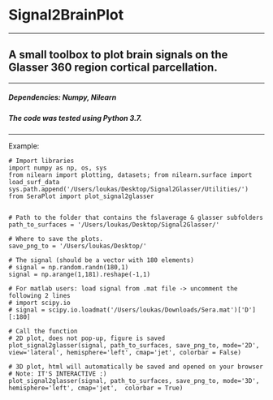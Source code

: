 # Signal2BrainPlot

***

## A small toolbox to plot brain signals on the Glasser 360 region cortical parcellation.

***

##### Dependencies: Numpy, Nilearn
##### The code was tested using Python 3.7.

***

Example:

```
# Import libraries
import numpy as np, os, sys
from nilearn import plotting, datasets; from nilearn.surface import load_surf_data
sys.path.append('/Users/loukas/Desktop/Signal2Glasser/Utilities/')
from SeraPlot import plot_signal2glasser


# Path to the folder that contains the fslaverage & glasser subfolders
path_to_surfaces = '/Users/loukas/Desktop/Signal2Glasser/'

# Where to save the plots.
save_png_to = '/Users/loukas/Desktop/'

# The signal (should be a vector with 180 elements)
# signal = np.random.randn(180,1)
signal = np.arange(1,181).reshape(-1,1)

# For matlab users: load signal from .mat file -> uncomment the following 2 lines
# import scipy.io
# signal = scipy.io.loadmat('/Users/loukas/Downloads/Sera.mat')['D'][:180]

# Call the function
# 2D plot, does not pop-up, figure is saved
plot_signal2glasser(signal, path_to_surfaces, save_png_to, mode='2D', view='lateral', hemisphere='left', cmap='jet', colorbar = False)

# 3D plot, html will automatically be saved and opened on your browser
# Note: IT'S INTERACTIVE :)
plot_signal2glasser(signal, path_to_surfaces, save_png_to, mode='3D', hemisphere='left', cmap='jet',  colorbar = True)
```
